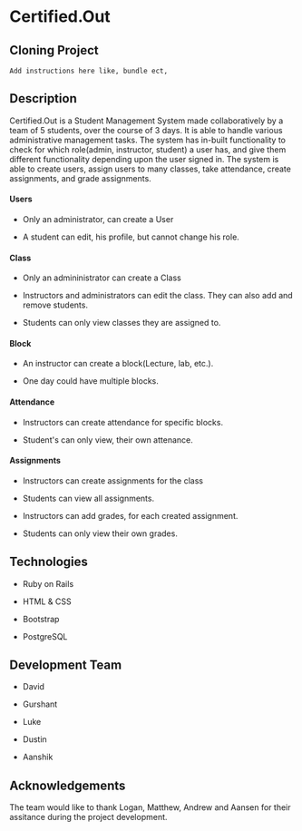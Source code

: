 # Certified.Out

## Cloning Project
```
Add instructions here like, bundle ect,
```

## Description

Certified.Out is a Student Management System made collaboratively by a team of 5 students, over the course of 3 days. It is able to  handle various administrative management tasks. The system has in-built functionality to check for which role(admin, instructor, student) a user has, and give them different functionality depending upon the user signed in. The system is able to create users, assign users to many classes, take attendance, create assignments, and grade assignments.

#### Users

* Only an administrator, can create a User

* A student can edit, his profile, but cannot change his role.

#### Class

* Only an admininistrator can create a Class

* Instructors and administrators can edit the class. They can also add and remove students.

* Students can only view classes they are assigned to. 

#### Block

* An instructor can create a block(Lecture, lab, etc.). 

* One day could have multiple blocks. 
#### Attendance

* Instructors can create attendance for specific blocks.

* Student's can only view, their own attenance.

#### Assignments

* Instructors can create assignments for the class

* Students can view all assignments.

* Instructors can add grades, for each created assignment.

* Students can only view their own grades.

## Technologies

* Ruby on Rails

* HTML & CSS

* Bootstrap

* PostgreSQL

## Development Team 

* David 

* Gurshant 

* Luke 

* Dustin

* Aanshik

## Acknowledgements

The team would like to thank Logan, Matthew, Andrew and Aansen for their assitance during the project development.

